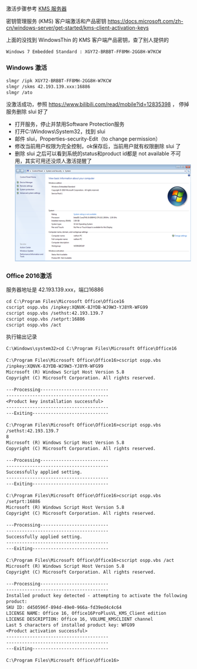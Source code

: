 
激活步骤参考 [KMS 服务器](../Linux/Application/KMS%20服务器.md)

密钥管理服务 (KMS) 客户端激活和产品密钥
https://docs.microsoft.com/zh-cn/windows-server/get-started/kms-client-activation-keys

上面的没找到 WindowsThin 的 KMS 客户端产品密钥，查了别人提供的
```
Windows 7 Embedded Standard : XGY72-BRBBT-FF8MH-2GG8H-W7KCW
```

### Windows 激活
```
slmgr /ipk XGY72-BRBBT-FF8MH-2GG8H-W7KCW
slmgr /skms 42.193.139.xxx:16886
slmgr /ato
```

没激活成功，参照 https://www.bilibili.com/read/mobile?id=12835398 ， 停掉服务删除 slui 好了
- 打开服务，停止并禁用Software Protection服务
- 打开C:\Windows\System32，找到 slui
- 邮件 slui，Properties-security-Edit（to change permission）
- 修改当前用户权限为完全控制，ok保存后，当前用户就有权限删除 slui 了
- 删除 slui 之后可以看到系统的status和product id都是 not available 不可用，其实可用还没烦人激活提醒了
![](Assets/Pasted%20image%2020220401183145.png)


### Office 2016激活
服务器地址是 42.193.139.xxx，端口16886
```
cd C:\Program Files\Microsoft Office\Office16
cscript ospp.vbs /inpkey:XQNVK-8JYDB-WJ9W3-YJ8YR-WFG99
cscript ospp.vbs /sethst:42.193.139.7
cscript ospp.vbs /setprt:16886
cscript ospp.vbs /act
```

执行输出记录
```
C:\Windows\system32>cd C:\Program Files\Microsoft Office\Office16

C:\Program Files\Microsoft Office\Office16>cscript ospp.vbs /inpkey:XQNVK-8JYDB-WJ9W3-YJ8YR-WFG99
Microsoft (R) Windows Script Host Version 5.8
Copyright (C) Microsoft Corporation. All rights reserved.

---Processing--------------------------
---------------------------------------
<Product key installation successful>
---------------------------------------
---Exiting-----------------------------

C:\Program Files\Microsoft Office\Office16>cscript ospp.vbs /sethst:42.193.139.7
8
Microsoft (R) Windows Script Host Version 5.8
Copyright (C) Microsoft Corporation. All rights reserved.

---Processing--------------------------
---------------------------------------
Successfully applied setting.
---------------------------------------
---Exiting-----------------------------

C:\Program Files\Microsoft Office\Office16>cscript ospp.vbs /setprt:16886
Microsoft (R) Windows Script Host Version 5.8
Copyright (C) Microsoft Corporation. All rights reserved.

---Processing--------------------------
---------------------------------------
Successfully applied setting.
---------------------------------------
---Exiting-----------------------------

C:\Program Files\Microsoft Office\Office16>cscript ospp.vbs /act
Microsoft (R) Windows Script Host Version 5.8
Copyright (C) Microsoft Corporation. All rights reserved.

---Processing--------------------------
---------------------------------------
Installed product key detected - attempting to activate the following product:
SKU ID: d450596f-894d-49e0-966a-fd39ed4c4c64
LICENSE NAME: Office 16, Office16ProPlusVL_KMS_Client edition
LICENSE DESCRIPTION: Office 16, VOLUME_KMSCLIENT channel
Last 5 characters of installed product key: WFG99
<Product activation successful>
---------------------------------------
---------------------------------------
---Exiting-----------------------------

C:\Program Files\Microsoft Office\Office16>
```